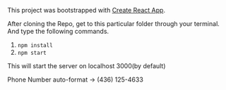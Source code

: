 This project was bootstrapped with [Create React App](https://github.com/facebook/create-react-app).

After cloning the Repo, get to this particular folder through your terminal. And type the following commands.

1. `npm install`
2. `npm start`

This will start the server on localhost 3000(by default)

Phone Number auto-format -> (436) 125-4633
